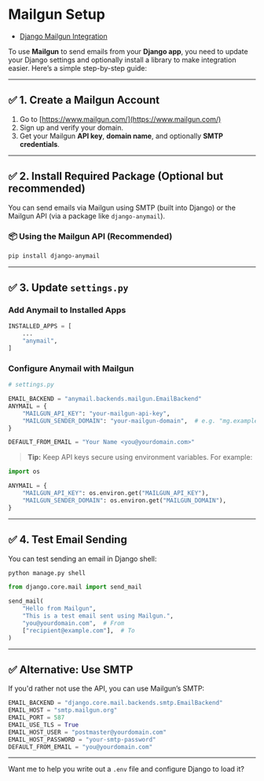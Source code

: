 # Mailgun Setup

- [Django Mailgun Integration](https://chatgpt.com/share/67f83ec9-0f24-8002-93d1-846c3dd0c002)

To use **Mailgun** to send emails from your **Django app**, you need to update your Django settings and optionally install a library to make integration easier. Here’s a simple step-by-step guide:

---

## ✅ 1. Create a Mailgun Account

1. Go to [https://www.mailgun.com/](https://www.mailgun.com/)
2. Sign up and verify your domain.
3. Get your Mailgun **API key**, **domain name**, and optionally **SMTP credentials**.

---

## ✅ 2. Install Required Package (Optional but recommended)

You can send emails via Mailgun using SMTP (built into Django) or the Mailgun API (via a package like `django-anymail`).

### 📦 Using the Mailgun API (Recommended)

```bash
pip install django-anymail
```

---

## ✅ 3. Update `settings.py`

### Add Anymail to Installed Apps
```python
INSTALLED_APPS = [
    ...
    "anymail",
]
```

### Configure Anymail with Mailgun
```python
# settings.py

EMAIL_BACKEND = "anymail.backends.mailgun.EmailBackend"
ANYMAIL = {
    "MAILGUN_API_KEY": "your-mailgun-api-key",
    "MAILGUN_SENDER_DOMAIN": "your-mailgun-domain",  # e.g. "mg.example.com"
}

DEFAULT_FROM_EMAIL = "Your Name <you@yourdomain.com>"
```

> **Tip:** Keep API keys secure using environment variables. For example:
```python
import os

ANYMAIL = {
    "MAILGUN_API_KEY": os.environ.get("MAILGUN_API_KEY"),
    "MAILGUN_SENDER_DOMAIN": os.environ.get("MAILGUN_DOMAIN"),
}
```

---

## ✅ 4. Test Email Sending

You can test sending an email in Django shell:

```bash
python manage.py shell
```

```python
from django.core.mail import send_mail

send_mail(
    "Hello from Mailgun",
    "This is a test email sent using Mailgun.",
    "you@yourdomain.com",  # From
    ["recipient@example.com"],  # To
)
```

---

## ✅ Alternative: Use SMTP

If you'd rather not use the API, you can use Mailgun’s SMTP:

```python
EMAIL_BACKEND = "django.core.mail.backends.smtp.EmailBackend"
EMAIL_HOST = "smtp.mailgun.org"
EMAIL_PORT = 587
EMAIL_USE_TLS = True
EMAIL_HOST_USER = "postmaster@yourdomain.com"
EMAIL_HOST_PASSWORD = "your-smtp-password"
DEFAULT_FROM_EMAIL = "you@yourdomain.com"
```

---

Want me to help you write out a `.env` file and configure Django to load it?
